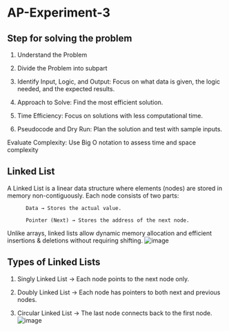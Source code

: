 # AP-Experiment-3
## Step for solving the problem
1. Understand the Problem 

2. Divide the Problem into subpart 

3. Identify Input, Logic, and Output: Focus on what data is given, the logic needed, and the expected results. 

4. Approach to Solve: Find the most efficient solution. 

5. Time Efficiency: Focus on solutions with less computational time. 

6. Pseudocode and Dry Run: Plan the solution and test with sample inputs. 

Evaluate Complexity: Use Big O notation to assess time and space complexity

## Linked List 
A Linked List is a linear data structure where elements (nodes) are stored in memory non-contiguously. Each node consists of two parts: 

          Data → Stores the actual value. 

          Pointer (Next) → Stores the address of the next node. 

Unlike arrays, linked lists allow dynamic memory allocation and efficient insertions & deletions without requiring shifting. 
![image](https://github.com/user-attachments/assets/d24f309b-4342-426c-9790-bf001c9373e0)

## Types of Linked Lists 

1. Singly Linked List → Each node points to the next node only. 

2. Doubly Linked List → Each node has pointers to both next and previous nodes. 

3. Circular Linked List → The last node connects back to the first node.
   ![image](https://github.com/user-attachments/assets/f82337f5-b1f9-453d-aeda-74ba29ba94c4)
